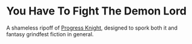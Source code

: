 # You Have To Fight The Demon Lord

A shameless ripoff of [Progress Knight](https://github.com/ihtasham42/progress-knight), designed to spork both it and fantasy grindfest fiction in general.

